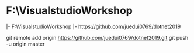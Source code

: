 
# F:\VisualstudioWorkshop

|- F:\VisualstudioWorkshop
|- https://github.com/juedui0769/dotnet2019

git remote add origin https://github.com/juedui0769/dotnet2019.git
git push -u origin master

